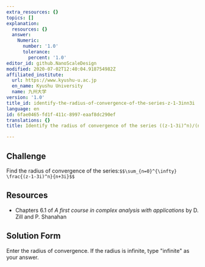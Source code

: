 ```yaml
---
extra_resources: {}
topics: []
explanation:
  resources: {}
  answer:
    Numeric:
      number: '1.0'
      tolerance:
        percent: '1.0'
editor_id: github.NanoScaleDesign
modified: 2020-07-02T12:40:04.918754982Z
affiliated_institute:
  url: https://www.kyushu-u.ac.jp
  en_name: Kyushu University
  name: 九州大学
version: '1.0'
title_id: identify-the-radius-of-convergence-of-the-series-z-1-3inn3i
language: en
id: 6fae0465-fd1f-411c-8997-eaaf8dc290ef
translations: {}
title: Identify the radius of convergence of the series ((z-1-3i)^n)/(n+3i)

---
```


## Challenge
Find the radius of convergence of the series:`$$\sum_{n=0}^{\infty} \frac{(z-1-3i)^n}{n+3i}$$`

## Resources
- Chapters 6.1 of *A first course in complex analysis with applications* by D. Zill and P. Shanahan


## Solution Form
Enter the radius of convergence.
If the radius is infinite, type "infinite" as your answer.